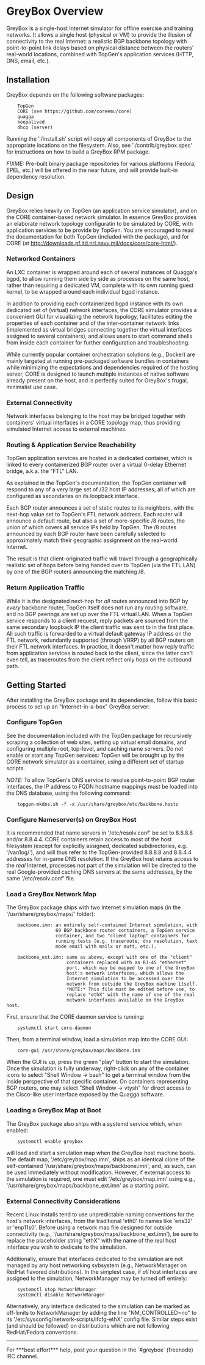 # GreyBox Overview #
GreyBox is a single-host Internet simulator for offline exercise and
training networks. It allows a single host (physical or VM) to provide
the illusion of connectivity to the real Internet: a realistic BGP
backbone topology with point-to-point link delays based on physical
distance between the routers' real-world locations, combined with
TopGen's application services (HTTP, DNS, email, etc.).

## Installation ##
GreyBox depends on the following software packages:

        TopGen
        CORE (see https://github.com/coreemu/core)
        quagga
        keepalived
        dhcp (server)

Running the './install.sh' script will copy all components of GreyBox
to the appropriate locations on the filesystem. Also, see
'./contrib/greybox.spec' for instructions on how to build a GreyBox RPM
package.

*FIXME:* Pre-built binary package repositories for various platforms
(Fedora, EPEL, etc.) will be offered in the near future, and will provide
built-in dependency resolution.

## Design ##
GreyBox relies heavily on TopGen (an application service simulator), and
on the CORE container-based network simulator. In essence GreyBox provides
an elaborate network topology configuratin to be simulated by CORE, with
application services to be provide by TopGen. You are encouraged to read
the documentation for both TopGen (included with the package), and for
CORE (at http://downloads.pf.itd.nrl.navy.mil/docs/core/core-html/).

### Networked Containers ###
An LXC container is wrapped around each of several instances of Quagga's
bgpd, to allow running them side by side as processes on the same host,
rather than requiring a dedicated VM, complete with its own running guest
kernel, to be wrapped around each individual bgpd instance.

In addition to providing each containerized bgpd instance with its own
dedicated set of (virtual) network interfaces, the CORE simulator provides
a convenient GUI for visualizing the network topology, facilitates editing
the properties of each container and of the inter-container network links
(implemented as virtual bridges connecting together the virtual interfaces
assigned to several containers), and allows users to start command shells
from inside each container for further configuration and troubleshooting.

While currently popular container orchestration solutions (e.g., Docker)
are mainly targeted at running pre-packaged software bundles in containers
while minimizing the expectations and dependencies required of the hosting
server, CORE is designed to launch multiple instances of native software
already present on the host, and is perfectly suited for GreyBox's frugal,
minimalist use case.

### External Connectivity ###
Network interfaces belonging to the host may be bridged together with
containers' virtual interfaces in a CORE topology map, thus providing
simulated Internet access to external machines.

### Routing & Application Service Reachability ###
TopGen application services are hosted in a dedicated container, which is
linked to every containerized BGP router over a virtual 0-delay Ethernet
bridge, a.k.a. the "FTL" LAN.

As explained in the TopGen's documentation, the TopGen container will
respond to any of a very large set of /32 host IP addresses, all of which
are configured as secondaries on its loopback interface.

Each BGP router announces a set of static routes to its neighbors, with
the next-hop value set to TopGen's FTL network address. Each router will
announce a default route, but also a set of more-specific /8 routes, the
union of which covers all service IPs held by TopGen. The /8 routes
announced by each BGP router have been carefully selected to approximately
match their geographic assignment on the real-world Internet.

The result is that client-originated traffic will travel through a
geographically realistic set of hops before being handed over to TopGen
(via the FTL LAN) by one of the BGP routers announcing the matching /8.

### Return Application Traffic ###
While it is the designated next-hop for *all* routes announced into BGP by
*every* backbone router, TopGen itself does not run any routing software,
and no BGP peerings are set up over the FTL virtual LAN. When a TopGen
service responds to a client request, reply packets are sourced from the
same secondary loopback IP the client traffic was sent to in the first
place. All such traffic is forwarded to a virtual default gateway IP
address on the FTL network, redundantly supported (through VRRP) by all
BGP routers on their FTL network interfaces. In practice, it doesn't
matter how reply traffic from application services is routed back to the
client, since the latter can't even tell, as traceroutes from the client
reflect only hops on the outbound path.

## Getting Started ##
After installing the GreyBox package and its dependencies, follow this
basic process to set up an "Internet-in-a-box" GreyBox server:

### Configure TopGen ###
See the documentation included with the TopGen package for recursively
scraping a collection of web sites, setting up virtual email domains,
and configuring multiple root, top-level, and caching name servers. Do
not enable or start any TopGen services: TopGen will be brought up by the
CORE network simulator as a container, using a different set of startup
scripts.

*NOTE:* To allow TopGen's DNS service to resolve point-to-point BGP router
interfaces, the IP address to FQDN hostname mappings must be loaded into
the DNS database, using the following command:

        topgen-mkdns.sh -f -x /usr/share/greybox/etc/backbone.hosts

### Configure Nameserver(s) on GreyBox Host ###
It is recommended that name servers in '/etc/resolv.conf' be set to
8.8.8.8 and/or 8.8.4.4. CORE containers retain access to most of the host
filesystem (except for explicitly assigned, dedicated subdirectories, e.g.
'/var/log/'), and will thus refer to the TopGen-provided 8.8.8.8 and
8.8.4.4 addresses for in-game DNS resolution. If the GreyBox host retains
access to the *real* Internet, processes not part of the simulation will
be directed to the real Google-provided caching DNS servers at the same
addresses, by the same '/etc/resolv.conf' file.

### Load a GreyBox Network Map ###
The GreyBox package ships with two Internet simulation maps (in the
'/usr/share/greybox/maps/' folder):

        backbone.imn: an entirely self-contained Internet simulation, with
                      69 BGP backbone router containers, a TopGen service
                      container, and two "client laptop" containers for
                      running tests (e.g. traceroute, dns resolution, text
                      mode email with mailx or mutt, etc.).

        backbone_ext.imn: same as above, except with one of the "client"
                          containers replaced with an RJ-45 "ethernet"
                          port, which may be mapped to one of the GreyBox
                          host's network interfaces, which allows the
                          Internet simulation to be accessed over the
                          network from outside the GreyBox machine itself.
                          *NOTE:* This file must be edited before use, to
                          replace "ethX" with the name of one of the real
                          network interfaces available on the GreyBox host.

First, ensure that the CORE daemon service is running:

        systemctl start core-daemon

Then, from a terminal window, load a simulation map into the CORE GUI:

        core-gui /usr/share/greybox/maps/backbone.imn

When the GUI is up, press the green "play" button to start the simulation.
Once the simulation is fully underway, right-click on any of the container
icons to select "Shell Window -> bash" to get a terminal window from the
inside perspective of that specific container. On containers representing
BGP routers, one may select "Shell Window -> vtysh" for direct access to
the Cisco-like user interface exposed by the Quagga software.

### Loading a GreyBox Map at Boot ###
The GreyBox package also ships with a systemd service which, when enabled:

        systemctl enable greybox

will load and start a simulation map when the GreyBox host machine boots.
The default map, '/etc/greybox/map.imn', ships as an identical clone of
the self-contained '/usr/share/greybox/maps/backbone.imn', and, as such,
can be used immediately without modification. However, if external access
to the simulation is required, one must edit '/etc/greybox/map.imn' using
e.g., '/usr/share/greybox/maps/backbone_ext.imn' as a starting point.

### External Connectivity Considerations ###
Recent Linux installs tend to use unpredictable naming conventions for
the host's network interfaces, from the traditional 'eth0' to names like
'ens32' or 'enp11s0'. Before using a network map file designed for outside
connectivity (e.g., '/usr/share/greybox/maps/backbone_ext.imn'), be sure
to replace the placeholder string "ethX" with the name of the real host
interface you wish to dedicate to the simulation.

Additionally, ensure that interfaces dedicated to the simulation are not
managed by any host networking sybsystem (e.g., NetworkManager on RedHat
flavored distributions). In the simplest case, if *all* host interfaces
are assigned to the simulation, NetworkManager may be turned off entirely:

        systemctl stop NetworkManager
        systemctl disable NetworkManager

Alternatively, any interface dedicated to the simulation can be marked as
off-limits to NetworkManager by adding the line "NM_CONTROLLED=no" to its
'/etc/sysconfig/network-scripts/ifcfg-ethX' config file. Similar steps
exist (and should be followed) on distributions which are not following
RedHat/Fedora conventions.

<hr>
For ***best effort*** help, post your question in the `#greybox` (freenode)
IRC channel.
